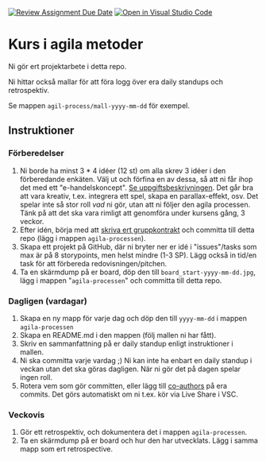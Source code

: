 [![Review Assignment Due Date](https://classroom.github.com/assets/deadline-readme-button-24ddc0f5d75046c5622901739e7c5dd533143b0c8e959d652212380cedb1ea36.svg)](https://classroom.github.com/a/A3_U78Np)
[![Open in Visual Studio Code](https://classroom.github.com/assets/open-in-vscode-718a45dd9cf7e7f842a935f5ebbe5719a5e09af4491e668f4dbf3b35d5cca122.svg)](https://classroom.github.com/online_ide?assignment_repo_id=13152107&assignment_repo_type=AssignmentRepo)
# Kurs i agila metoder
Ni gör ert projektarbete i detta repo.

Ni hittar också mallar för att föra logg över era daily standups och retrospektiv.

Se mappen `agil-process/mall-yyyy-mm-dd` för exempel.

## Instruktioner
### Förberedelser
1. Ni borde ha minst 3 * 4 idéer (12 st) om alla skrev 3 idéer i den förberedande enkäten. Välj ut och förfina en av dessa, så att ni får ihop det med ett "e-handelskoncept". [Se uppgiftsbeskrivningen](https://postmodernistx.github.io/curly-broccoli/todo/3-grupparbete.html). Det går bra att vara kreativ, t.ex. integrera ett spel, skapa en parallax-effekt, osv. Det spelar inte så stor roll _vad_ ni gör, utan att ni följer den agila processen. Tänk på att det ska vara rimligt att genomföra under kursens gång, 3 veckor.
2. Efter idén, börja med att [skriva ert gruppkontrakt](https://postmodernistx.github.io/curly-broccoli/todo/4-gruppkontrakt.html) och committa till detta repo (lägg i mappen `agila-processen`).
3. Skapa ett projekt på GitHub, där ni bryter ner er idé i "issues"/tasks som max är på 8 storypoints, men helst mindre (1-3 SP). Lägg också in tid/en task för att förbereda redovisningen/pitchen.
4. Ta en skärmdump på er board, döp den till `board_start-yyyy-mm-dd.jpg`, lägg i mappen "`agila-processen`" och committa till detta repo.

### Dagligen (vardagar)
1. Skapa en ny mapp för varje dag och döp den till `yyyy-mm-dd` i mappen `agila-processen`
2. Skapa en README.md i den mappen (följ mallen ni har fått).
3. Skriv en sammanfattning på er daily standup enligt instruktioner i mallen.
4. Ni ska committa varje vardag ;) Ni kan inte ha enbart en daily standup i veckan utan det ska göras dagligen. När ni gör det på dagen spelar ingen roll.
5. Rotera vem som gör committen, eller lägg till [co-authors](https://docs.github.com/en/pull-requests/committing-changes-to-your-project/creating-and-editing-commits/creating-a-commit-with-multiple-authors#creating-co-authored-commits-on-the-command-line) på era commits. Det görs automatiskt om ni t.ex. kör via Live Share i VSC.

### Veckovis
1. Gör ett retrospektiv, och dokumentera det i mappen `agila-processen`.
2. Ta en skärmdump på er board och hur den har utvecklats. Lägg i samma mapp som ert retrospective.
